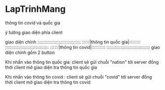 # LapTrinhMang
thông tin covid và quốc gia

ý tưởng giao diện phía client

giao diện chính 
:::::::::::::::::::::::::::::::::::
::::::|thông tin quốc gia|:::::::::
:::::::::::::::::::::::::::::::::::
:::::::|thông tin covid|:::::::::::
:::::::::::::::::::::::::::::::::::
giao diện chính gồm 2 button 

Khi nhấn vào thông tin quốc gia: client sẽ gửi chuỗi "nation" tới server
đồng thời client mở giao diện tra thông tin quốc gia

Khi nhấn vào thông tin covid : client sẽ gửi chuỗi "covid" tới server
đồng thời client mở giao diện tra thông tin covid
